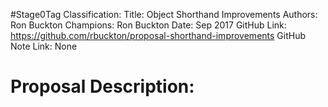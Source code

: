 #Stage0Tag
Classification:
Title: Object Shorthand Improvements
Authors: Ron Buckton
Champions: Ron Buckton
Date: Sep 2017
GitHub Link: https://github.com/rbuckton/proposal-shorthand-improvements
GitHub Note Link: None

# Proposal Description:
